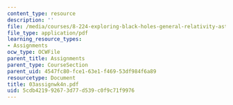 ```yaml
---
content_type: resource
description: ''
file: /media/courses/8-224-exploring-black-holes-general-relativity-astrophysics-spring-2003/5cdb421992673d77d539c0f9c71f9976_03assignwk4n.pdf
file_type: application/pdf
learning_resource_types:
- Assignments
ocw_type: OCWFile
parent_title: Assignments
parent_type: CourseSection
parent_uid: 4547fc80-fce1-63e1-f469-53df984f6a89
resourcetype: Document
title: 03assignwk4n.pdf
uid: 5cdb4219-9267-3d77-d539-c0f9c71f9976
---
```

